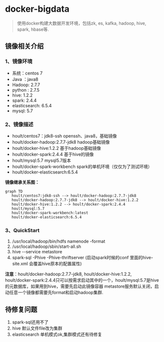 # docker-bigdata
>使用docker构建大数据开发环境，包括zk, es, kafka, hadoop, hive, spark, hbase等.

## 镜像相关介绍
### 1、镜像环境

* 系统：centos 7
* Java ：java8
* Hadoop: 2.7.7
* python : 2.7.5
* hive: 1.2.2
* spark: 2.4.4
* elasticsearch: 6.5.4
* mysql: 5.7

### 2、镜像描述

* hoult/centos7：jdk8-ssh        openssh、java8，基础镜像
* hoult/docker-hadoop:2.7.7-jdk8    hadoop基础镜像
* hoult/docker-hive:1.2.2   基于hadoop基础镜像
* hoult/docker-spark:2.4.4  基于hive的镜像
* hoult/mysql:5.7  mysql5.7版本
* hoult/docker-spark-workbench spark的单机环境（仅仅为了测试环境）
* hoult/docker-elasticsearch:6.5.4

**镜像继承关系图：**

```mermaid
graph TD 
   hoult/centos7:jdk8-ssh --> hoult/docker-hadoop:2.7.7-jdk8
   hoult/docker-hadoop:2.7.7-jdk8 --> hoult/docker-hive:1.2.2
   hoult/docker-hive:1.2.2 --> hoult/docker-spark:2.4.4
   hoult/mysql:5.7
   hoult/docker-spark-workbench:latest
   hoult/docker-elasticsearch:6.5.4
```

### 3、QuickStart
1. /usr/local/hadoop/bin/hdfs namenode -format
2. /usr/local/hadoop/sbin/start-all.sh
3. hive --service metastore
4. spark-sql -Phive -Phive-thriftserver (启动spark时候的conf 里面的hive-site.xml 会覆盖hive原本的配置属性)

**注意**：hoult/docker-hadoop:2.7.7-jdk8, hoult/docker-hive:1.2.2, hoult/docker-spark:2.4.4只可以按需求启动其中的一个，hoult/mysql:5.7是hive的元数据库，如果用到hive，需要先启动此镜像容器
metastore服务默认关闭，启动任意一个镜像都需要先format和启动hadoop集群.

## 待修复问题
1. spark-sql还用不了
2. hive 默认文件file改为集群
3. elasticsearch 单机模式ok,集群模式还有待修复